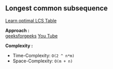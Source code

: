 ## Longest common subsequence

[Learn optimal LCS Table](https://github.com/AlaminPu1007/leet-code/blob/master/Leet-Code/124.%20Longest%20Common%20Subsequence/Longest_Common_Subsequence_memoisation.cpp)

**Approach :**<br>
[geeksforgeeks](https://www.geeksforgeeks.org/longest-common-subsequence-dp-4/)
[You Tube](https://www.youtube.com/watch?v=sSno9rV8Rhg)

**Complexity :**<br>

- Time-Complexity: `O(2 ^ n*m)`
- Space-Complexity: `O(m + n)`

